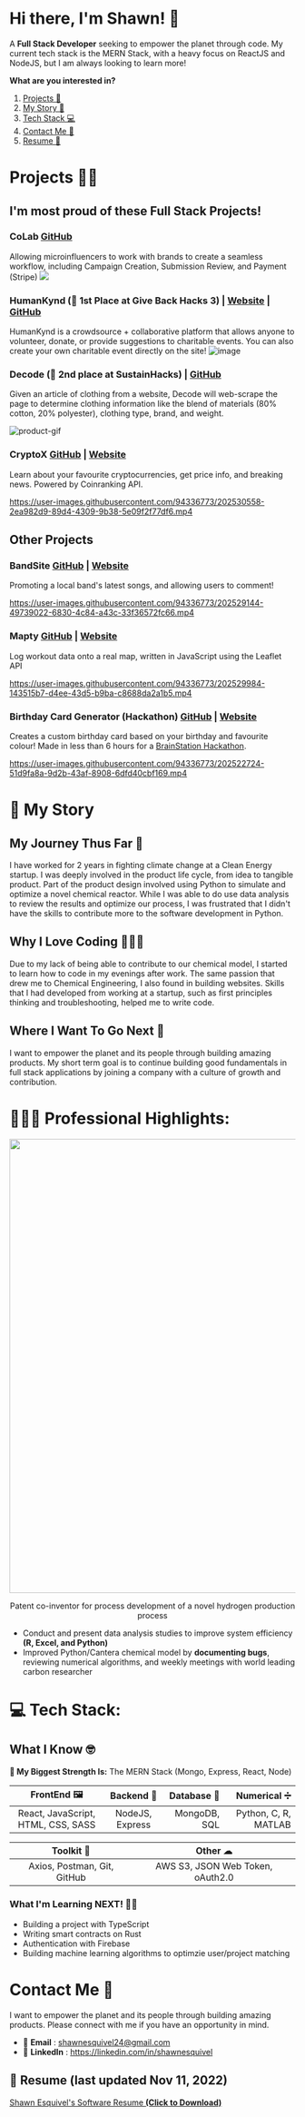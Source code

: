 # Hi there, I'm Shawn! 👋 
A **Full Stack Developer** seeking to empower the planet through code. My current tech stack is the MERN Stack, with a heavy focus on ReactJS and NodeJS, but I am always looking to learn more!

**What are you interested in?**
1. [Projects 👷](#projects-%EF%B8%8F) 
2.  [My Story 📖](#-my-story) 
3.  [Tech Stack 💻](#-tech-stack) 
4.  [Contact Me 📧](#contact-me-) 
5.  [Resume 📄](#-resume) 


# Projects 👷‍♂️
## I'm most proud of these Full Stack Projects!
### CoLab [GitHub](https://github.com/shawnesquivel/CoLab) 
Allowing microinfluencers to work with brands to create a seamless workflow, including Campaign Creation, Submission Review, and Payment (Stripe)
<img src="https://user-images.githubusercontent.com/94336773/202241557-bd88f608-8926-4e1a-9a35-982b2e8ebd7b.png" >

### HumanKynd (🥇 1st Place at Give Back Hacks 3) | [Website](https://humankynd.netlify.app/) | [GitHub](https://github.com/shawnesquivel/humankynd)
HumanKynd is a crowdsource + collaborative platform that allows anyone to volunteer, donate, or provide suggestions to charitable events. You can also create your own charitable event directly on the site!
![image](https://user-images.githubusercontent.com/94336773/204437783-af500566-2ddb-4b82-8cf6-6d51e4a5bb8c.png)


### Decode (🥈 2nd place at SustainHacks) | [GitHub](https://github.com/shawnesquivel/decode)
Given an article of clothing from a website, Decode will web-scrape the page to determine clothing information like the blend of materials (80% cotton, 20% polyester), clothing type, brand, and weight.

![product-gif](https://user-images.githubusercontent.com/94336773/205826365-633ff2e2-3905-4195-b809-ce2cf4efe4be.gif)



###  **CryptoX [GitHub](https://github.com/shawnesquivel/cryptox) | [Website](https://thedailycrypto.netlify.app/)**
Learn about your favourite cryptocurrencies, get price info, and breaking news. Powered by Coinranking API.
 

https://user-images.githubusercontent.com/94336773/202530558-2ea982d9-89d4-4309-9b38-5e09f2f77df6.mp4


## Other Projects
### BandSite [GitHub](https://github.com/shawnesquivel/shawn-esquivel-bandsite) | [Website](https://mock-bandsite.netlify.app/)
Promoting a local band's latest songs, and allowing users to comment!


https://user-images.githubusercontent.com/94336773/202529144-49739022-6830-4c84-a43c-33f36572fc66.mp4


### Mapty [GitHub](https://github.com/shawnesquivel/workout-logger) | [Website](https://getthosegains.netlify.app/)
Log workout data onto a real map, written in JavaScript using the Leaflet API


https://user-images.githubusercontent.com/94336773/202529984-143515b7-d4ee-43d5-b9ba-c8688da2a1b5.mp4


### Birthday Card Generator (Hackathon) [GitHub](https://github.com/Lala0419/mini)  | [Website](https://birthday-card-generator.netlify.app)
Creates a custom birthday card based on your birthday and favourite colour! Made in less than 6 hours for a [BrainStation Hackathon](http://brainstation.io/).



https://user-images.githubusercontent.com/94336773/202522724-51d9fa8a-9d2b-43af-8908-6dfd40cbf169.mp4




# 📖 My Story 
## My Journey Thus Far 🌱
I have worked for 2 years in fighting climate change at a Clean Energy startup. I was deeply involved in the product life cycle, from idea to tangible product. Part of the product design involved using Python to simulate and optimize a novel chemical reactor. While I was able to do use data analysis to review the results and optimize our process, I was frustrated that I didn't have the skills to contribute more to the software development in Python.

## Why I Love Coding 👨🏽‍💻
Due to my lack of being able to contribute to our chemical model, I started to learn how to code in my evenings after work. The same passion that drew me to Chemical Engineering, I also found in building websites.  Skills that I had developed from working at a startup, such as first principles thinking and troubleshooting, helped me to write code. 

## Where I Want To Go Next 💭
I want to empower the planet and its people through building amazing products. My short term goal is to continue building good fundamentals in full stack applications by joining a company with a culture of growth and contribution.

# 👨🏽‍💻 Professional Highlights:
<div align="center">
  <img src="https://user-images.githubusercontent.com/94336773/202268437-18a7ccd4-639f-4ef2-901d-5984e1207b14.png" width="800"/>
  <p> Patent co-inventor for process development of a novel hydrogen production process  </p> 
</div>

- Conduct and present data analysis studies to improve system efficiency **(R, Excel, and Python)**
- Improved Python/Cantera chemical model by **documenting bugs**, reviewing numerical algorithms, and weekly meetings with world leading carbon researcher


# 💻 Tech Stack:
## What I Know 🤓
**💪 My Biggest Strength Is:** The MERN Stack (Mongo, Express, React, Node)

**FrontEnd 🖼**            |  **Backend 💾** | **Database 💾** | **Numerical ➗**
:-------------------------:|:-------------------------:|-------------------------:|-------------------------:
 React, JavaScript, HTML, CSS, SASS  | NodeJS, Express | MongoDB, SQL | Python, C, R, MATLAB

**Toolkit 🔨**            |  **Other ☁**
:-------------------------:|:-------------------------:
Axios, Postman, Git, GitHub  | AWS S3, JSON Web Token, oAuth2.0

### What I'm Learning NEXT! 🤔💭
- Building a project with TypeScript
- Writing smart contracts on Rust
- Authentication with Firebase
- Building machine learning algorithms to optimzie user/project matching


# Contact Me 📮
I want to empower the planet and its people through building amazing products. Please connect with me if you have an opportunity in mind. 
- 📧 **Email** : shawnesquivel24@gmail.com
- 🔗 **LinkedIn** : https://linkedin.com/in/shawnesquivel


## 📄 Resume (last updated Nov 11, 2022)
[Shawn Esquivel's Software Resume **(Click to Download)**](https://github.com/shawnesquivel/shawnesquivel/files/10024583/ShawnEsquivel_Resume_REVJ.pdf)
